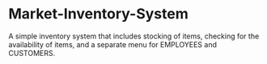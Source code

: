 # Market-Inventory-System
A simple inventory system that includes stocking of items, checking for the availability of items, and a separate menu for EMPLOYEES and CUSTOMERS.
